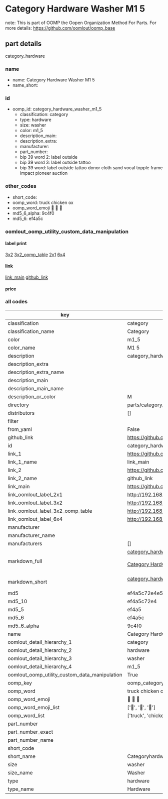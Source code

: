 # Category Hardware Washer M1 5  

note: This is part of OOMP the Oopen Organization Method For Parts. For more details: https://github.com/oomlout/oomp_base

##  part details



category_hardware

### name
* name: Category Hardware Washer M1 5
* name_short: 
### id
* oomp_id: category_hardware_washer_m1_5
  * classification: category
  * type: hardware
  * size: washer
  * color: m1_5
  * description_main: 
  * description_extra: 
  * manufacturer: 
  * part_number: 
  * bip 39 word 2: label outside
  * bip 39 word 3: label outside tattoo
  * bip 39 word: label outside tattoo donor cloth sand vocal topple frame impact pioneer auction

### other_codes
* short_code: 
* oomp_word: truck chicken ox
* oomp_word_emoji :truck: :chicken: :ox:
* md5_6_alpha: 9c4f0
* md5_6: ef4a5c






### oomlout_oomp_utility_custom_data_manipulation
#### label print
[3x2](http://192.168.1.245:1112/?label=oomp%209c4f0)
[3x2_oomp_table](http://192.168.1.107:1112/?label=oomp%209c4f0)
[2x1](http://192.168.1.242:1112/?label=oomp%209c4f0)
[6x4](http://192.168.1.55:1112/?label=oomp%209c4f0)    

#### link

[link_main](https://github.com/oomlout/oomlout_oomp_current_version_messy/tree/main/parts/category_hardware_washer_m1_5) [github_link](https://github.com/oomlout/oomlout_oomp_part_src/tree/main/parts/category_hardware_washer_m1_5)                             

#### price







### all codes 
| key | value |  
| --- | --- |  
| classification | category |  
| classification_name | Category |  
| color | m1_5 |  
| color_name | M1 5 |  
| description | category_hardware |  
| description_extra |  |  
| description_extra_name |  |  
| description_main |  |  
| description_main_name |  |  
| description_or_color | M  |  
| directory | parts/category_hardware_washer_m1_5 |  
| distributors | [] |  
| filter |  |  
| from_yaml | False |  
| github_link | https://github.com/oomlout/oomlout_oomp_part_src/tree/main/parts/category_hardware_washer_m1_5 |  
| id | category_hardware_washer_m1_5 |  
| link_1 | https://github.com/oomlout/oomlout_oomp_current_version_messy/tree/main/parts/category_hardware_washer_m1_5 |  
| link_1_name | link_main |  
| link_2 | https://github.com/oomlout/oomlout_oomp_part_src/tree/main/parts/category_hardware_washer_m1_5 |  
| link_2_name | github_link |  
| link_main | https://github.com/oomlout/oomlout_oomp_current_version_messy/tree/main/parts/category_hardware_washer_m1_5 |  
| link_oomlout_label_2x1 | http://192.168.1.242:1112/?label=oomp%209c4f0 |  
| link_oomlout_label_3x2 | http://192.168.1.245:1112/?label=oomp%209c4f0 |  
| link_oomlout_label_3x2_oomp_table | http://192.168.1.107:1112/?label=oomp%209c4f0 |  
| link_oomlout_label_6x4 | http://192.168.1.55:1112/?label=oomp%209c4f0 |  
| manufacturer |  |  
| manufacturer_name |  |  
| manufacturers | [] |  
| markdown_full | [category_hardware_washer_m1_5](https://github.com/oomlout/oomlout_oomp_current_version_messy/tree/main/parts/category_hardware_washer_m1_5)<br>[](https://github.com/oomlout/oomlout_oomp_current_version_messy/tree/main/parts/category_hardware_washer_m1_5)<br>[Category Hardware Washer M1 5](https://github.com/oomlout/oomlout_oomp_current_version_messy/tree/main/parts/category_hardware_washer_m1_5)<br><br> |  
| markdown_short | [category_hardware_washer_m1_5](https://github.com/oomlout/oomlout_oomp_current_version_messy/tree/main/parts/category_hardware_washer_m1_5)<br><br> |  
| md5 | ef4a5c72e4e53eaafc95e415bca763e1 |  
| md5_10 | ef4a5c72e4 |  
| md5_5 | ef4a5 |  
| md5_6 | ef4a5c |  
| md5_6_alpha | 9c4f0 |  
| name | Category Hardware Washer M1 5 |  
| oomlout_detail_hierarchy_1 | category |  
| oomlout_detail_hierarchy_2 | hardware |  
| oomlout_detail_hierarchy_3 | washer |  
| oomlout_detail_hierarchy_4 | m1_5 |  
| oomlout_oomp_utility_custom_data_manipulation | True |  
| oomp_key | oomp_category_hardware_washer_m1_5 |  
| oomp_word | truck chicken ox |  
| oomp_word_emoji | :truck: :chicken: :ox: |  
| oomp_word_emoji_list | [':truck:', ':chicken:', ':ox:'] |  
| oomp_word_list | ['truck', 'chicken', 'ox'] |  
| part_number |  |  
| part_number_exact |  |  
| part_number_name |  |  
| short_code |  |  
| short_name | Categoryhardware |  
| size | washer |  
| size_name | Washer |  
| type | hardware |  
| type_name | Hardware |  
